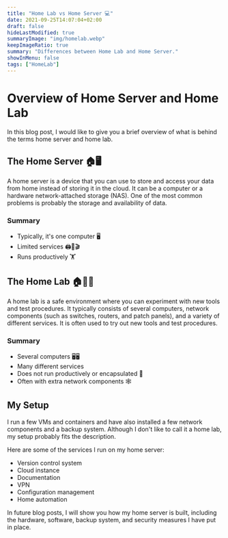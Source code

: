 ```yaml
---
title: "Home Lab vs Home Server 💻"
date: 2021-09-25T14:07:04+02:00
draft: false
hideLastModified: true
summaryImage: "img/homelab.webp"
keepImageRatio: true
summary: "Differences between Home Lab and Home Server."
showInMenu: false
tags: ["HomeLab"]
---
```


# Overview of Home Server and Home Lab

In this blog post, I would like to give you a brief overview of what is behind the terms home server and home lab.

## The Home Server 🏠🖥️

A home server is a device that you can use to store and access your data from home instead of storing it in the cloud.
It can be a computer or a hardware network-attached storage (NAS). One of the most common problems is probably the storage and availability of data.

### Summary

- Typically, it's one computer 🖥️
- Limited services 🖨️💾🎬
- Runs productively 🏋

## The Home Lab 🏠🔬🧪

A home lab is a safe environment where you can experiment with new tools and test procedures.
It typically consists of several computers, network components (such as switches, routers, and patch panels), and a variety of different services.
It is often used to try out new tools and test procedures.

### Summary

- Several computers 🖥️🖥️
- Many different services
- Does not run productively or encapsulated 🚧
- Often with extra network components 🕸️

## My Setup

I run a few VMs and containers and have also installed a few network components and a backup system.
Although I don't like to call it a home lab, my setup probably fits the description.

Here are some of the services I run on my home server:

- Version control system
- Cloud instance
- Documentation
- VPN
- Configuration management
- Home automation

In future blog posts, I will show you how my home server is built, including the hardware, software, backup system, and security measures I have put in place.
